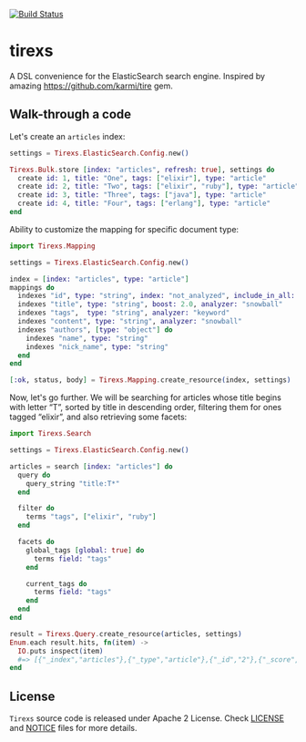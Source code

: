 [![Build Status](https://travis-ci.org/datahogs/tirexs.png)](https://travis-ci.org/datahogs/tirexs)

tirexs
======

A DSL convenience for the ElasticSearch search engine. Inspired by amazing https://github.com/karmi/tire gem.

Walk-through a code
-------------------

Let's create an `articles` index:

```elixir
settings = Tirexs.ElasticSearch.Config.new()

Tirexs.Bulk.store [index: "articles", refresh: true], settings do
  create id: 1, title: "One", tags: ["elixir"], type: "article"
  create id: 2, title: "Two", tags: ["elixir", "ruby"], type: "article"
  create id: 3, title: "Three", tags: ["java"], type: "article"
  create id: 4, title: "Four", tags: ["erlang"], type: "article"
end
```

Ability to customize the mapping for specific document type:

```elixir
import Tirexs.Mapping

settings = Tirexs.ElasticSearch.Config.new()

index = [index: "articles", type: "article"]
mappings do
  indexes "id", type: "string", index: "not_analyzed", include_in_all: false
  indexes "title", type: "string", boost: 2.0, analyzer: "snowball"
  indexes "tags",  type: "string", analyzer: "keyword"
  indexes "content", type: "string", analyzer: "snowball"
  indexes "authors", [type: "object"] do
    indexes "name", type: "string"
    indexes "nick_name", type: "string"
  end
end

[:ok, status, body] = Tirexs.Mapping.create_resource(index, settings)
```

Now, let's go further. We will be searching for articles whose title begins with letter “T”, sorted by title in descending order, filtering them for ones tagged “elixir”, and also retrieving some facets:

```elixir
import Tirexs.Search

settings = Tirexs.ElasticSearch.Config.new()

articles = search [index: "articles"] do
  query do
    query_string "title:T*"
  end

  filter do
    terms "tags", ["elixir", "ruby"]
  end

  facets do
    global_tags [global: true] do
      terms field: "tags"
    end

    current_tags do
      terms field: "tags"
    end
  end
end

result = Tirexs.Query.create_resource(articles, settings)
Enum.each result.hits, fn(item) ->
  IO.puts inspect(item)
  #=> [{"_index","articles"},{"_type","article"},{"_id","2"},{"_score",1.0},{"_source",[{"id",2}, {"title","Two"},{"tags",["elixir","r uby"]},{"type","article"}]}]
end
```

License
-------

`Tirexs` source code is released under Apache 2 License.
Check [LICENSE](https://github.com/datahogs/tirexs/blob/master/LICENSE) and [NOTICE](https://github.com/datahogs/tirexs/blob/master/NOTICE) files for more details.
